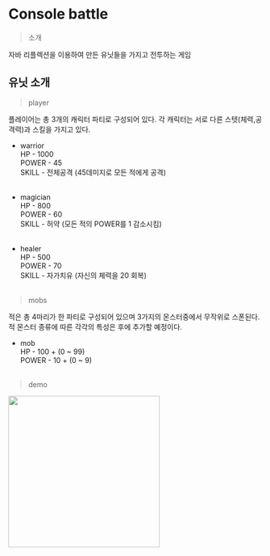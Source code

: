 # Console battle


>소개

자바 리플렉션을 이용하여 만든 유닛들을 가지고 전투하는 게임

## 유닛 소개

> player

플레이어는 총 3개의 캐릭터 파티로 구성되어 있다. 
각 캐릭터는 서로 다른 스텟(체력,공격력)과 스킬을 가지고 있다.
 - warrior <br>
   HP - 1000 <br>
   POWER - 45 <br>
   SKILL - 전체공격 (45데미지로 모든 적에게 공격) <br>
   <br>
 - magician <br>
   HP - 800 <br>
   POWER - 60 <br>
   SKILL - 허약 (모든 적의 POWER를 1 감소시킴) <br>
   <br>
 
 - healer <br>
   HP - 500 <br>
   POWER - 70 <br>
   SKILL - 자가치유 (자신의 체력을 20 회복) <br>
   <br>

> mobs

적은 총 4마리가 한 파티로 구성되어 있으며 3가지의 몬스터중에서 무작위로 스폰된다. <br>
적 몬스터 종류에 따른 각각의 특성은 후에 추가할 예정이다.<br>


 - mob <br>
   HP - 100 + (0 ~ 99) <br>
   POWER - 10 + (0 ~ 9) <br>
   <br>

>demo
<img src = "" width = 300>
